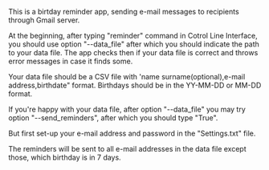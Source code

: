 This is a birtday reminder app, sending e-mail messages to recipients through Gmail server.

At the beginning, after typing "reminder" command in Cotrol Line Interface,
you should use option "--data_file" after which you should indicate the path to your data file.
The app checks then if your data file is correct and throws error messages in case it finds some.

Your data file should be a CSV file with 'name surname(optional),e-mail address,birthdate" format.
Birthdays should be in the YY-MM-DD or MM-DD format.

If you're happy with your data file, after option "--data_file" you may try option "--send_reminders",
after which you should type "True".

But first set-up your e-mail address and password in the "Settings.txt" file.

The reminders will be sent to all e-mail addresses in the data file except those, which birthday is in 7 days.

